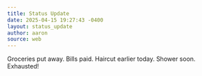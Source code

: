 ```yaml
---
title: Status Update
date: 2025-04-15 19:27:43 -0400
layout: status_update
author: aaron
source: web
---
```

Groceries put away. Bills paid. Haircut earlier today. Shower soon. Exhausted!
